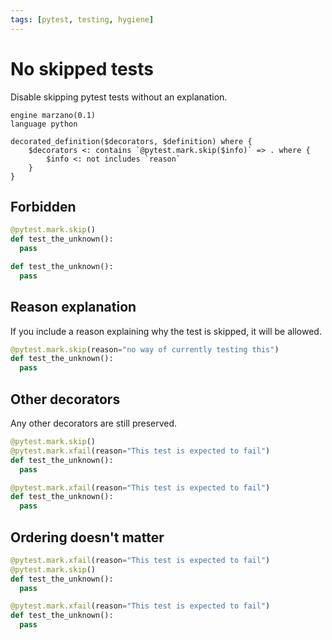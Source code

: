 ```yaml
---
tags: [pytest, testing, hygiene]
---
```


# No skipped tests

Disable skipping pytest tests without an explanation.


```grit
engine marzano(0.1)
language python

decorated_definition($decorators, $definition) where {
    $decorators <: contains `@pytest.mark.skip($info)` => . where {
        $info <: not includes `reason`
    }
}
```

## Forbidden

```py
@pytest.mark.skip()
def test_the_unknown():
  pass
```

```py
def test_the_unknown():
  pass
```

## Reason explanation

If you include a reason explaining why the test is skipped, it will be allowed.

```py
@pytest.mark.skip(reason="no way of currently testing this")
def test_the_unknown():
  pass
```

## Other decorators

Any other decorators are still preserved.

```py
@pytest.mark.skip()
@pytest.mark.xfail(reason="This test is expected to fail")
def test_the_unknown():
  pass
```

```py
@pytest.mark.xfail(reason="This test is expected to fail")
def test_the_unknown():
  pass
```


## Ordering doesn't matter

```py
@pytest.mark.xfail(reason="This test is expected to fail")
@pytest.mark.skip()
def test_the_unknown():
  pass
```

```py
@pytest.mark.xfail(reason="This test is expected to fail")
def test_the_unknown():
  pass
```
